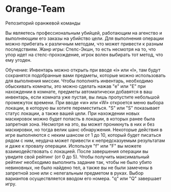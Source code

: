 # Orange-Team
Репозиторий оранжевой команды

Вы являетесь профессиональным убийцей, работающим на агенство и выполняющим его заказы на убийство цели. Для выполнения операции можно прибегать к различным методам, что может привести к разным последствиям. Жанр игры: Стелс-Экшн, то есть несмотря на то, что упор идет на стелс-прохождение, игрок волен выбирать тот метод, что ему угоден.

Обучение: Инвентарь можно открыть при вводе «і» или «І», там будут сохранятся подобранные вами предметы, которые можно использовать для выполнения
миссии. Чтобы пополнять инвентарь, необходимо обыскивать комнаты, это можно сделать нажав "е" или "Е" при нахождении в комнате, предметы автоматически добавятся в ваш инвентарь, если комната уже пустая, вы лишь пропустите небольшой промежуток времени. При вводе «w» или «W» откроется меню выбора локации, в которую вы хотите переместиться. "S" или "S" показывает статус локации, а также вашей цели. При нахождении новых маскировок
можно будет попасть в локации, в которых ранее была запретная зона. Несмотря на это, вы может проникнуть в них и без маскировки, но тогда велик шанс обнаружения. Некоторые действия в игре выполняются с неким шансом от 1 до 10, который будет писаться рядом с ним, неудача может привести к непредсказуемым результатам и даже к провалу операции. Используя "f" или "F" вы можете взаимодействовать с локацией. После завершения операции вы увидите свой рейтинг (от 0 до 5). Чтобы получить максимальный рейтинг необходимо выполнить задание так, чтобы не было убито невиновных, не было найдено тел, а также вы не были замечены в запретной зоне или с нелегальным предметом в руках. Выбор вариантов осуществляется вводом его номера. "q" или "Q" завершает игру.